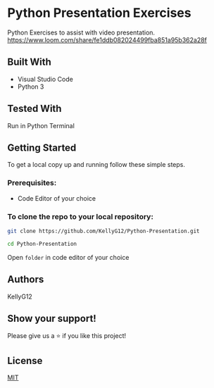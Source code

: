 # Python Presentation Exercises

Python Exercises to assist with video presentation.
https://www.loom.com/share/fe1ddb082024499fba851a95b362a28f

## Built With

* Visual Studio Code
* Python 3


## Tested With
Run in Python Terminal


## Getting Started

To get a local copy up and running follow these simple steps.

### Prerequisites:
* Code Editor of your choice

### To clone the repo to your local repository:

``` bash
git clone https://github.com/KellyG12/Python-Presentation.git
``` 

``` bash
cd Python-Presentation
```
 
Open ``` folder ``` in code editor of your choice

## Authors
KellyG12

## Show your support!
Please give us a ⭐ if you like this project!

## License
[MIT](https://choosealicense.com/licenses/mit/)
